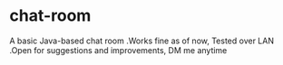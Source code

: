 # chat-room
A basic Java-based chat room 
.Works fine as of now, Tested over LAN 
.Open for suggestions and improvements, DM me anytime

